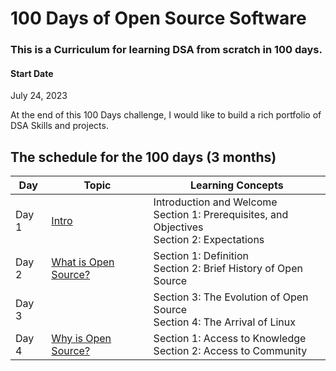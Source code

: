 # 100 Days of  Open Source Software
### This is a Curriculum for learning DSA from scratch in 100 days.

#### Start Date
July 24, 2023

At the end of this 100 Days challenge, I would like to build a rich portfolio of DSA Skills and projects.

## The schedule for the 100 days (3 months)

Day        | Topic      | Learning Concepts |
------------- | ------------- | --------------- | 
Day 1 | [Intro](https://github.com/open-sauced/intro/blob/main/01-intro.md) |Introduction and Welcome  </br> Section 1: Prerequisites, and Objectives  </br> Section 2: Expectations | 
Day 2 | [What is Open Source?](https://github.com/open-sauced/intro/blob/main/02-what-is-open-source.md) |Section 1: Definition  </br> Section 2: Brief History of Open Source| 
Day 3 | |Section 3: The Evolution of Open Source  </br> Section 4: The Arrival of Linux| 
Day 4 | [Why is Open Source?](https://github.com/open-sauced/intro/blob/main/02-what-is-open-source.md](https://github.com/open-sauced/intro/blob/main/03-why-open-source.md)) |Section 1: Access to Knowledge </br> Section 2: Access to Community| 
